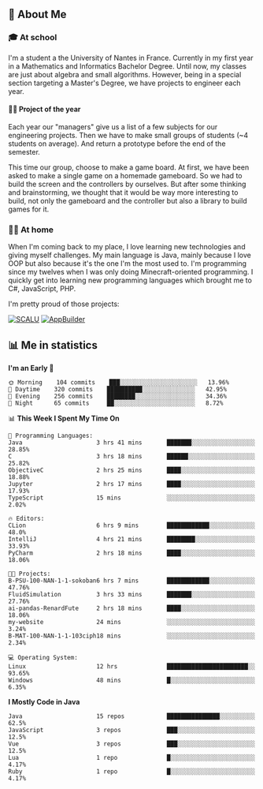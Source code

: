 ## 👀 About Me

### 🎓 At school

I'm a student a the University of Nantes in France. Currently in my first year in a Mathematics and Informatics Bachelor Degree. Until now, my classes are just about algebra and small algorithms. However, being in a special section targeting a Master's Degree, we have projects to engineer each year. 

#### 🔧🔬 Project of the year

Each year our "managers" give us a list of a few subjects for our engineering projects. Then we have to make small groups of students (~4 students on average). And return a prototype before the end of the semester.

This time our group, choose to make a game board. At first, we have been asked to make a single game on a homemade gameboard. So we had to build the screen and the controllers by ourselves. 
But after some thinking and brainstorming, we thought that it would be way more interesting to build, not only the gameboard and the controller but also a library to build games for it.

### 👨‍💻 At home

When I'm coming back to my place, I love learning new technologies and giving myself challenges. My main language is Java, mainly because I love OOP but also because it's the one I'm the most used to. I'm programming since my twelves when I was only doing Minecraft-oriented programming.  I quickly get into learning new programming languages which brought me to C#, JavaScript, PHP. 

I'm pretty proud of those projects:

[![SCALU](https://github-readme-stats.vercel.app/api/pin?username=renardfute&repo=SCALU)](https://github.com/renardfute/scalu)
[![AppBuilder](https://github-readme-stats.vercel.app/api/pin?username=pulsedev2&repo=AppBuilder)](https://github.com/pulsedev2/AppBuilder)

## 📊 Me in statistics
<!--START_SECTION:waka-->
**I'm an Early 🐤** 

```text
🌞 Morning    104 commits    ███░░░░░░░░░░░░░░░░░░░░░░   13.96% 
🌆 Daytime    320 commits    ██████████░░░░░░░░░░░░░░░   42.95% 
🌃 Evening    256 commits    ████████░░░░░░░░░░░░░░░░░   34.36% 
🌙 Night      65 commits     ██░░░░░░░░░░░░░░░░░░░░░░░   8.72%

```


📊 **This Week I Spent My Time On** 

```text
💬 Programming Languages: 
Java                     3 hrs 41 mins       ███████░░░░░░░░░░░░░░░░░░   28.85% 
C                        3 hrs 18 mins       ██████░░░░░░░░░░░░░░░░░░░   25.82% 
ObjectiveC               2 hrs 25 mins       ████░░░░░░░░░░░░░░░░░░░░░   18.88% 
Jupyter                  2 hrs 17 mins       ████░░░░░░░░░░░░░░░░░░░░░   17.93% 
TypeScript               15 mins             ░░░░░░░░░░░░░░░░░░░░░░░░░   2.02%

🔥 Editors: 
CLion                    6 hrs 9 mins        ████████████░░░░░░░░░░░░░   48.0% 
IntelliJ                 4 hrs 21 mins       ████████░░░░░░░░░░░░░░░░░   33.93% 
PyCharm                  2 hrs 18 mins       ████░░░░░░░░░░░░░░░░░░░░░   18.06%

🐱‍💻 Projects: 
B-PSU-100-NAN-1-1-sokoban6 hrs 7 mins        ████████████░░░░░░░░░░░░░   47.76% 
FluidSimulation          3 hrs 33 mins       ███████░░░░░░░░░░░░░░░░░░   27.76% 
ai-pandas-RenardFute     2 hrs 18 mins       ████░░░░░░░░░░░░░░░░░░░░░   18.06% 
my-website               24 mins             ░░░░░░░░░░░░░░░░░░░░░░░░░   3.24% 
B-MAT-100-NAN-1-1-103ciph18 mins             ░░░░░░░░░░░░░░░░░░░░░░░░░   2.34%

💻 Operating System: 
Linux                    12 hrs              ███████████████████████░░   93.65% 
Windows                  48 mins             █░░░░░░░░░░░░░░░░░░░░░░░░   6.35%

```

**I Mostly Code in Java** 

```text
Java                     15 repos            ███████████████░░░░░░░░░░   62.5% 
JavaScript               3 repos             ███░░░░░░░░░░░░░░░░░░░░░░   12.5% 
Vue                      3 repos             ███░░░░░░░░░░░░░░░░░░░░░░   12.5% 
Lua                      1 repo              █░░░░░░░░░░░░░░░░░░░░░░░░   4.17% 
Ruby                     1 repo              █░░░░░░░░░░░░░░░░░░░░░░░░   4.17%

```



<!--END_SECTION:waka-->
